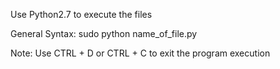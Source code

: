 Use Python2.7 to execute the files

General Syntax: sudo python name_of_file.py

Note: Use CTRL + D or CTRL + C to exit the program execution
